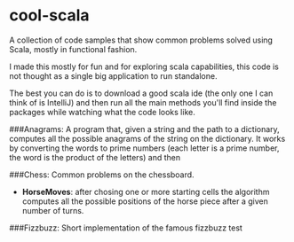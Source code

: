 # cool-scala
A collection of code samples that show common problems solved using Scala, mostly in functional fashion.

I made this mostly for fun and for exploring scala capabilities, this code
is not thought as a single big application to run standalone.

The best you can do is to download a good scala ide
(the only one I can think of is IntelliJ)
and then run all the main methods you'll find inside the packages while watching
what the code looks like.

###Anagrams:
A program that, given a string and the path to a dictionary,
computes all the possible anagrams of the string on the dictionary.
It works by converting the words to prime numbers
(each letter is a prime number, the word is the product of the letters) 
and then

###Chess:
Common problems on the chessboard.
- **HorseMoves**: after chosing one or more starting cells the algorithm computes all the possible positions of the horse piece after a given number of turns. 

###Fizzbuzz:
Short implementation of the famous fizzbuzz test

